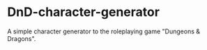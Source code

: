 # DnD-character-generator
A simple character generator to the roleplaying game "Dungeons & Dragons".
